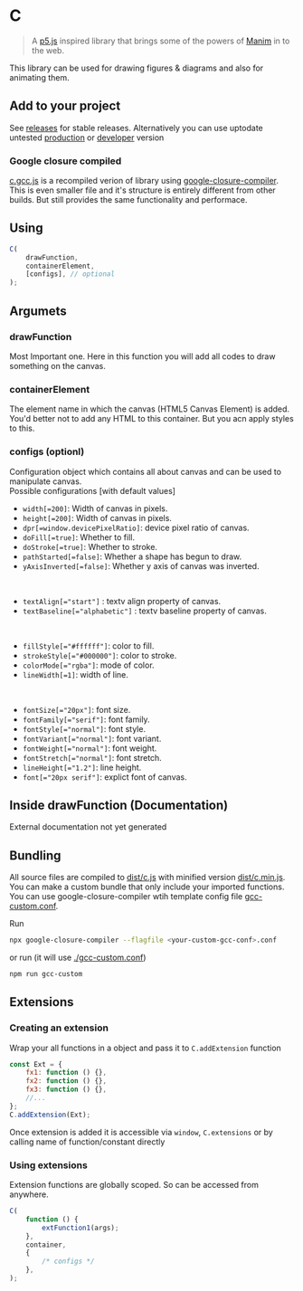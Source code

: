# C

> A [p5.js](https://p5js.org) inspired library that brings some of the powers of [Manim](https://www.manim.community) in to the web.

This library can be used for drawing figures & diagrams and also for animating them.

## Add to your project

See [releases](https://github.com/Roopesh2/C/releases) for stable releases.
Alternatively you can use uptodate untested [production](dist/c.min.js) or [developer](dist/c.js) version

### Google closure compiled

[c.gcc.js](dist/c.gcc.js) is a recompiled verion of library using [google-closure-compiler](https://www.npmjs.com/package/google-closure-compiler). This is even smaller file and it's structure is entirely different from other builds. But still provides the same functionality and performace.

## Using

```js
C(
	drawFunction,
	containerElement,
	[configs], // optional
);
```

## Argumets

### drawFunction

Most Important one. Here in this function you will add all codes to draw something on the canvas.

### containerElement

The element name in which the canvas (HTML5 Canvas Element) is added.
You'd better not to add any HTML to this container.
But you acn apply styles to this.

### configs (optionl)

Configuration object which contains all about canvas and can be used to manipulate canvas.  
Possible configurations [with default values]

- `width[=200]`: Width of canvas in pixels.
- `height[=200]`: Width of canvas in pixels.
- `dpr[=window.devicePixelRatio]`: device pixel ratio of canvas.
- `doFill[=true]`: Whether to fill.
- `doStroke[=true]`: Whether to stroke.
- `pathStarted[=false]`: Whether a shape has begun to draw.
- `yAxisInverted[=false]`: Whether y axis of canvas was inverted.

<br>

- `textAlign[="start"]` : textv align property of canvas.
- `textBaseline[="alphabetic"]` : textv baseline property of canvas.

<br>

- `fillStyle[="#ffffff"]`: color to fill.
- `strokeStyle[="#000000"]`: color to stroke.
- `colorMode[="rgba"]`: mode of color.
- `lineWidth[=1]`: width of line.

<br>

- `fontSize[="20px"]`: font size.
- `fontFamily[="serif"]`: font family.
- `fontStyle[="normal"]`: font style.
- `fontVariant[="normal"]`: font variant.
- `fontWeight[="normal"]`: font weight.
- `fontStretch[="normal"]`: font stretch.
- `lineHeight[="1.2"]`: line height.
- `font[="20px serif"]`: explict font of canvas.

## Inside drawFunction (Documentation)

External documentation not yet generated

## Bundling

All source files are compiled to [dist/c.js](./dist/c.js) with minified version [dist/c.min.js](./dist/c.min.js). You can make a custom bundle that only include your imported functions. You can use google-closure-compiler wtih template config file [gcc-custom.conf](./gcc-custom.conf).

Run

```bash
npx google-closure-compiler --flagfile <your-custom-gcc-conf>.conf
```

or run (it will use [./gcc-custom.conf](./gcc-custom.conf))

```bash
npm run gcc-custom
```

## Extensions

### Creating an extension

Wrap your all functions in a object and pass it to `C.addExtension` function

```js
const Ext = {
	fx1: function () {},
	fx2: function () {},
	fx3: function () {},
	//...
};
C.addExtension(Ext);
```

Once extension is added it is accessible via
`window`, `C.extensions` or by calling name of function/constant directly

### Using extensions

Extension functions are globally scoped. So can be accessed from anywhere.

```js
C(
	function () {
		extFunction1(args);
	},
	container,
	{
		/* configs */
	},
);
```
